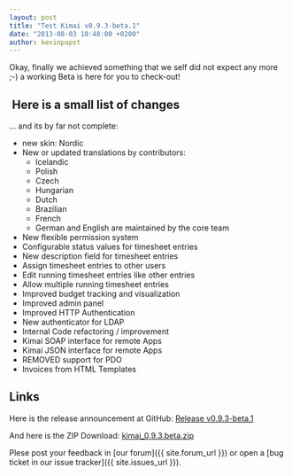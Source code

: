 ```yaml
---
layout: post
title: "Test Kimai v0.9.3-beta.1"
date: "2013-08-03 10:48:00 +0200"
author: kevinpapst
---
```


Okay, finally we achieved something that we self did not expect any more ;-) a working Beta is here for you to check-out!

##  Here is a small list of changes

... and its by far not complete:

- new skin: Nordic
- New or updated translations by contributors:
    - Icelandic
    - Polish
    - Czech
    - Hungarian
    - Dutch
    - Brazilian
    - French
    - German and English are maintained by the core team
- New flexible permission system
- Configurable status values for timesheet entries
- New description field for timesheet entries
- Assign timesheet entries to other users
- Edit running timesheet entries like other entries
- Allow multiple running timesheet entries
- Improved budget tracking and visualization
- Improved admin panel
- Improved HTTP Authentication
- New authenticator for LDAP
- Internal Code refactoring / improvement
- Kimai SOAP interface for remote Apps
- Kimai JSON interface for remote Apps
- REMOVED support for PDO
- Invoices from HTML Templates 

## Links

Here is the release announcement at GitHub: [Release v0.9.3-beta.1](https://github.com/kimai/kimai/releases/tag/v0.9.3-beta.1)

And here is the ZIP Download: [kimai_0.9.3.beta.zip](https://github.com/kimai/kimai/releases/download/v0.9.3-beta.1/kimai_0.9.3.beta.zip)

Plese post your feedback in [our forum]({{ site.forum_url }}) or open a [bug ticket in our issue tracker]({{ site.issues_url }}).

 
